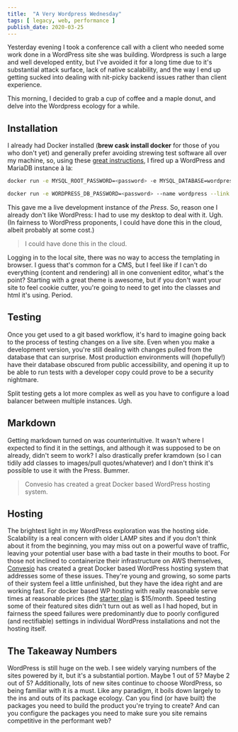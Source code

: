 ```yaml
---
title:  "A Very Wordpress Wednesday"
tags: [ legacy, web, performance ]
publish_date: 2020-03-25
---
```


Yesterday evening I took a conference call with a client who needed some work
done in a WordPress site she was building. Wordpress is such a large and well
developed entity, but I've avoided it for a long time due to it's substantial
attack surface, lack of native scalability, and the way I end up getting sucked
into dealing with nit-picky backend issues rather than client experience.

This morning, I decided to grab a cup of coffee and a maple donut, and delve
into the Wordpress ecology for a while.

## Installation

I already had Docker installed (**brew cask install docker** for those of you
who don't yet) and generally prefer avoiding strewing test software all over my
machine, so, using these
[great instructions](https://upcloud.com/community/tutorials/wordpress-with-docker/),
I fired up a WordPress and MariaDB instance à la:

```bash
docker run -e MYSQL_ROOT_PASSWORD=<password> -e MYSQL_DATABASE=wordpress --name wordpressdb -v "$PWD/database":/var/lib/mysql -d mariadb:latest
```

```bash
docker run -e WORDPRESS_DB_PASSWORD=<password> --name wordpress --link wordpressdb:mysql -p 80:80 -v "$PWD/html":/var/www/html -d wordpress
```

This gave me a live development instance of _the Press_. So, reason one I
already don't like WordPress: I had to use my desktop to deal with it. Ugh. (In
fairness to WordPress proponents, I could have done this in the cloud, albeit
probably at some cost.)

> I could have done this in the cloud.

Logging in to the local site, there was no way to access the templating in
browser. I guess that's common for a CMS, but I feel like if I can't do
everything (content and rendering) all in one convenient editor, what's the
point? Starting with a great theme is awesome, but if you don't want your site
to feel cookie cutter, you're going to need to get into the classes and html
it's using. Period.

## Testing

Once you get used to a git based workflow, it's hard to imagine going back to
the process of testing changes on a live site. Even when you make a development
version, you're still dealing with changes pulled from the database that can
surprise. Most production environments will (hopefully!) have their database
obscured from public accessibility, and opening it up to be able to run tests
with a developer copy could prove to be a security nightmare.

Split testing gets a lot more complex as well as you have to configure a load
balancer between multiple instances. Ugh.

## Markdown

Getting markdown turned on was counterintuitive. It wasn't where I expected to
find it in the settings, and although it was supposed to be on already, didn't
seem to work? I also drastically prefer kramdown (so I can tidily add classes to
images/pull quotes/whatever) and I don't think it's possible to use it with the
Press. Bummer.

> Convesio has created a great Docker based WordPress hosting system.

## Hosting

The brightest light in my WordPress exploration was the hosting side.
Scalability is a real concern with older LAMP sites and if you don't think about
it from the beginning, you may miss out on a powerful wave of traffic, leaving
your potential user base with a bad taste in their mouths to boot. For those not
inclined to containerize their infrastructure on AWS themselves,
[Convesio](https://convesio.com/) has created a great Docker based WordPress
hosting system that addresses some of these issues. They're young and growing,
so some parts of their system feel a little unfinished, but they have the idea
right and are working fast. For docker based WP hosting with really reasonable
serve times at reasonable prices (the
[starter plan](https://convesio.com/monthly-pricing/) is $15/month. Speed
testing some of their featured sites didn't turn out as well as I had hoped, but
in fairness the speed failures were predominantly due to poorly configured (and
rectifiable) settings in individual WordPress installations and not the hosting
itself.

## The Takeaway Numbers

WordPress is still huge on the web. I see widely varying numbers of the sites
powered by it, but it's a substantial portion. Maybe 1 out of 5? Maybe 2 out of
5? Additionally, lots of new sites continue to choose WordPress, so being
familiar with it is a must. Like any paradigm, it boils down largely to the ins
and outs of its package ecology. Can you find (or have built) the packages you
need to build the product you're trying to create? And can you configure the
packages you need to make sure you site remains competitive in the performant
web?
